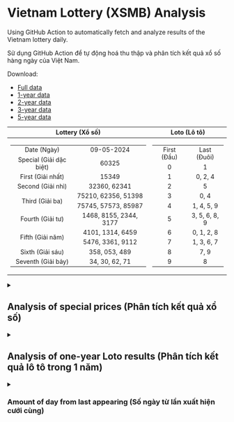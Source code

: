 # Vietnam Lottery (XSMB) Analysis

Using GitHub Action to automatically fetch and analyze results of the Vietnam lottery daily.

Sử dụng GitHub Action để tự động hoá thu thập và phân tích kết quả xổ số hàng ngày của Việt Nam.

Download:

* [Full data](https://raw.githubusercontent.com/khiemdoan/vietnam-lottery-xsmb-analysis/main/results/xsmb.csv)
* [1-year data](https://raw.githubusercontent.com/khiemdoan/vietnam-lottery-xsmb-analysis/main/results/xsmb_1_year.csv)
* [2-year data](https://raw.githubusercontent.com/khiemdoan/vietnam-lottery-xsmb-analysis/main/results/xsmb_2_year.csv)
* [3-year data](https://raw.githubusercontent.com/khiemdoan/vietnam-lottery-xsmb-analysis/main/results/xsmb_3_year.csv)
* [5-year data](https://raw.githubusercontent.com/khiemdoan/vietnam-lottery-xsmb-analysis/main/results/xsmb_5_year.csv)

| Lottery (Xổ số) | Loto (Lô tô) |
| :------------: | :----------: |
| <table><tr><td>Date (Ngày)</td><td>09-05-2024</td></tr><tr><td>Special (Giải dặc biệt)</td><td>60325</td></tr><tr><td>First (Giải nhất)</td><td>15349</td></tr><tr><td>Second (Giải nhì)</td><td>32360, 62341</td></tr><tr><td rowspan="2">Third (Giải ba)</td><td>75210, 62356, 51398</td></tr><tr><td>75745, 57573, 85987</td></tr><tr><td>Fourth (Giải tư)</td><td>1468, 8155, 2344, 3177</td></tr><tr><td rowspan="2">Fifth (Giải năm)</td><td>4101, 1314, 6459</td></tr><tr><td>5476, 3361, 9112</td></tr><tr><td>Sixth (Giải sáu)</td><td>358, 053, 489</td></tr><tr><td>Seventh (Giải bảy)</td><td>34, 30, 62, 71</td></tr></table> | <table><tr><td>First (Đầu)</td><td>Last (Đuôi)</td></tr><tr><td>0</td><td>1</td></tr><tr><td>1</td><td>0, 2, 4</td></tr><tr><td>2</td><td>5</td></tr><tr><td>3</td><td>0, 4</td></tr><tr><td>4</td><td>1, 4, 5, 9</td></tr><tr><td>5</td><td>3, 5, 6, 8, 9</td></tr><tr><td>6</td><td>0, 1, 2, 8</td></tr><tr><td>7</td><td>1, 3, 6, 7</td></tr><tr><td>8</td><td>7, 9</td></tr><tr><td>9</td><td>8</td></tr></table> |

<details>
  <summary><h2>Analysis of special prices (Phân tích kết quả xổ số)</h2></summary>
  <h3>Amount of day from last appearing (Số ngày từ lần xuất hiện cuối cùng)</h3>

  ![Delta](images/special_delta.jpg)

  <h3>Top 10 amount of day from last appearing (Top 10 số lâu chưa xuất hiện)</h3>

  ![Delta top 10](images/special_delta_top_10.jpg)
</details>

<details>
  <summary><h2>Analysis of one-year Loto results (Phân tích kết quả lô tô trong 1 năm)</h2></summary>

  Max: 132. Min: 74.

  Mean: 97.74. Standard deviation: 9.83.

  <h3>Detail (Chi tiết)</h3>

  ![Detail](images/heatmap.jpg)

  <h3>Top 10</h3>

  ![Top 10](images/top-10.jpg)

  <h3>Distribution (Phân bổ)</h3>

  ![Distribution](images/distribution.jpg)
</details>

<details>
  <summary><h3>Amount of day from last appearing (Số ngày từ lần xuất hiện cưới cùng)</h2></summary>

  ![Delta](images/delta.jpg)

  <h3>Top 10 amount of day from last appearing (Top 10 số lâu chưa xuất hiện)</h3>

  ![Delta top 10](images/delta_top_10.jpg)
</details>
